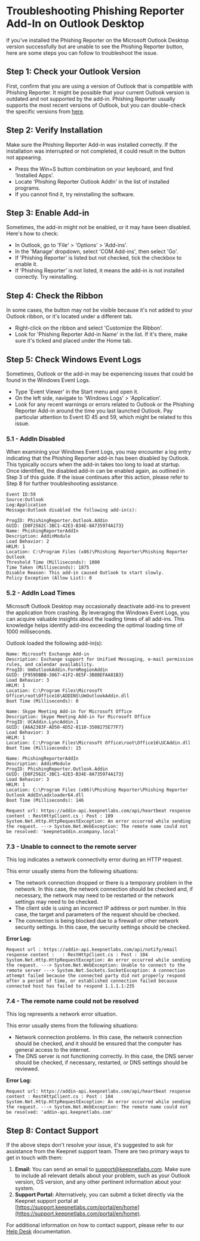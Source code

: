 # Troubleshooting Phishing Reporter Add-In on Outlook Desktop

If you've installed the Phishing Reporter on the Microsoft Outlook Desktop version successfully but are unable to see the Phishing Reporter button, here are some steps you can follow to troubleshoot the issue.&#x20;

## Step 1: Check your Outlook Version

First, confirm that you are using a version of Outlook that is compatible with Phishing Reporter. It might be possible that your current Outlook version is outdated and not supported by the add-in. Phishing Reporter usually supports the most recent versions of Outlook, but you can double-check the specific versions from [here](https://doc.keepnetlabs.com/Next-Generation-Product/miscellaneous/platform-requirements/phishing-reporter-requirements#software-requirements).

## Step 2: Verify Installation

Make sure the Phishing Reporter Add-in was installed correctly. If the installation was interrupted or not completed, it could result in the button not appearing.

* Press the Win+S button combination on your keyboard, and find ‘Installed Apps’.
* Locate 'Phishing Reporter Outlook AddIn' in the list of installed programs.
* If you cannot find it, try reinstalling the software.

## Step 3: Enable Add-in

Sometimes, the add-in might not be enabled, or it may have been disabled. Here's how to check:

* In Outlook, go to 'File' > 'Options' > 'Add-ins'.
* In the 'Manage' dropdown, select 'COM Add-ins', then select 'Go'.
* If 'Phishing Reporter' is listed but not checked, tick the checkbox to enable it.
* If 'Phishing Reporter' is not listed, it means the add-in is not installed correctly. Try reinstalling.

## Step 4: Check the Ribbon

In some cases, the button may not be visible because it's not added to your Outlook ribbon, or it's located under a different tab.

* Right-click on the ribbon and select 'Customize the Ribbon'.
* Look for 'Phishing Reporter Add-in Name' in the list. If it's there, make sure it's ticked and placed under the Home tab.

## Step 5: Check Windows Event Logs

Sometimes, Outlook or the add-in may be experiencing issues that could be found in the Windows Event Logs.

* Type 'Event Viewer' in the Start menu and open it.
* On the left side, navigate to 'Windows Logs' > 'Application'.
* Look for any recent warnings or errors related to Outlook or the Phishing Reporter Add-in around the time you last launched Outlook. Pay particular attention to Event ID 45 and 59, which might be related to this issue.

### 5.1 - AddIn Disabled

When examining your Windows Event Logs, you may encounter a log entry indicating that the Phishing Reporter add-in has been disabled by Outlook. This typically occurs when the add-in takes too long to load at startup. Once identified, the disabled add-in can be enabled again, as outlined in Step 3 of this guide. If the issue continues after this action, please refer to Step 8 for further troubleshooting assistance.

```
Event ID:59
Source:Outlook
Log:Application
Message:Outlook disabled the following add-in(s):

ProgID: PhishingReporter.Outlook.Addin
GUID: {D0F2562C-3BC1-42E3-B34E-8A735974A173}
Name: PhishingReporterAddIn
Description: AddinModule
Load Behavior: 2
HKLM: 1
Location: C:\Program Files (x86)\Phishing Reporter\Phishing Reporter Outlook 
Threshold Time (Milliseconds): 1000
Time Taken (Milliseconds): 1875
Disable Reason: This add-in caused Outlook to start slowly.
Policy Exception (Allow List): 0
```

### 5.2 - AddIn Load Times

Microsoft Outlook Desktop may occasionally deactivate add-ins to prevent the application from crashing. By leveraging the Windows Event Logs, you can acquire valuable insights about the loading times of all add-ins. This knowledge helps identify add-ins exceeding the optimal loading time of 1000 milliseconds.

Outlook loaded the following add-in(s):

```
Name: Microsoft Exchange Add-in
Description: Exchange support for Unified Messaging, e-mail permission rules, and calendar availability.
ProgID: UmOutlookAddin.FormRegionAddin
GUID: {F959DBBB-3867-41F2-8E5F-3B8BEFAA81B3}
Load Behavior: 3
HKLM: 1
Location: C:\Program Files\Microsoft Office\root\Office16\ADDINS\UmOutlookAddin.dll
Boot Time (Milliseconds): 0

Name: Skype Meeting Add-in for Microsoft Office
Description: Skype Meeting Add-in for Microsoft Office
ProgID: UCAddin.LyncAddin.1
GUID: {A6A2383F-AD50-4D52-8110-3508275E77F7}
Load Behavior: 3
HKLM: 1
Location: C:\Program Files\Microsoft Office\root\Office16\UCAddin.dll
Boot Time (Milliseconds): 15

Name: PhishingReporterAddIn
Description: AddinModule
ProgID: PhishingReporter.Outlook.Addin
GUID: {D0F2562C-3BC1-42E3-B34E-8A735974A173}
Load Behavior: 3
HKLM: 1
Location: C:\Program Files (x86)\Phishing Reporter\Phishing Reporter Outlook AddIn\adxloader64.dll
Boot Time (Milliseconds): 146
```

```
Request url: https://addin-api.keepnetlabs.com/api/heartbeat response content : RestHttpClient.cs : Post : 109
System.Net.Http.HttpRequestException: An error occurred while sending the request. ---> System.Net.WebException: The remote name could not be resolved: 'keepnetaddin.xcompany.local'
```

### 7.3 - Unable to connect to the remote server

This log indicates a network connectivity error during an HTTP request.

This error usually stems from the following situations:

* The network connection dropped or there is a temporary problem in the network. In this case, the network connection should be checked and, if necessary, the network may need to be restarted or the network settings may need to be checked.
* The client side is using an incorrect IP address or port number. In this case, the target and parameters of the request should be checked.
* The connection is being blocked due to a firewall or other network security settings. In this case, the security settings should be checked.

**Error Log:**

```
Request url : https://addin-api.keepnetlabs.com/api/notify/email response content :   : RestHttpClient.cs : Post : 104
System.Net.Http.HttpRequestException: An error occurred while sending the request. ---> System.Net.WebException: Unable to connect to the remote server ---> System.Net.Sockets.SocketException: A connection attempt failed because the connected party did not properly respond after a period of time, or established connection failed because connected host has failed to respond 1.1.1.1:235
```

### 7.4 - The remote name could not be resolved

This log represents a network error situation.

This error usually stems from the following situations:

* Network connection problems. In this case, the network connection should be checked, and it should be ensured that the computer has general access to the internet.
* The DNS server is not functioning correctly. In this case, the DNS server should be checked, if necessary, restarted, or DNS settings should be reviewed.

**Error Log:**

```
Request url: https://addin-api.keepnetlabs.com/api/heartbeat response content : RestHttpClient.cs : Post : 104
System.Net.Http.HttpRequestException: An error occurred while sending the request. ---> System.Net.WebException: The remote name could not be resolved: 'addin-api.keepnetlabs.com'
```

## Step 8: Contact Support

If the above steps don't resolve your issue, it's suggested to ask for assistance from the Keepnet support team. There are two primary ways to get in touch with them:

1. **Email:** You can send an email to [support@keepnetlabs.com](mailto:support@keepnetlabs.com). Make sure to include all relevant details about your problem, such as your Outlook version, OS version, and any other pertinent information about your system.
2. **Support Portal:** Alternatively, you can submit a ticket directly via the Keepnet support portal at [https://support.keepnetlabs.com/portal/en/home](https://support.keepnetlabs.com/portal/en/home).

For additional information on how to contact support, please refer to our [Help Desk](../../../../../../resources/keepnet-support-help-desk.md) documentation.
